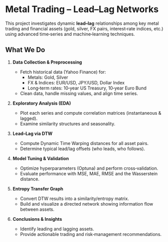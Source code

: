 # Metal Trading – Lead–Lag Networks

This project investigates dynamic **lead–lag** relationships among key metal trading and financial assets (gold, silver, FX pairs, interest‐rate indices, etc.) using advanced time‐series and machine‐learning techniques.

## What We Do

1. **Data Collection & Preprocessing**  
   - Fetch historical data (Yahoo Finance) for:  
     - Metals: Gold, Silver  
     - FX & Indices: EUR/USD, JPY/USD, Dollar Index  
     - Long‐term rates: 10‑year US Treasury, 10‑year Euro Bund  
   - Clean data, handle missing values, and align time series.

2. **Exploratory Analysis (EDA)**  
   - Plot each series and compute correlation matrices (instantaneous & lagged).  
   - Examine similarity structures and seasonality.

3. **Lead–Lag via DTW**  
   - Compute Dynamic Time Warping distances for all asset pairs.  
   - Determine typical lead/lag offsets (who leads, who follows).

4. **Model Tuning & Validation**  
   - Optimize hyperparameters (Optuna) and perform cross‐validation.  
   - Evaluate performance with MSE, MAE, RMSE and the Wasserstein distance.

5. **Entropy Transfer Graph**  
   - Convert DTW results into a similarity/entropy matrix.  
   - Build and visualize a directed network showing information flow between assets.

6. **Conclusions & Insights**  
   - Identify leading and lagging assets.  
   - Provide actionable trading and risk‐management recommendations.

